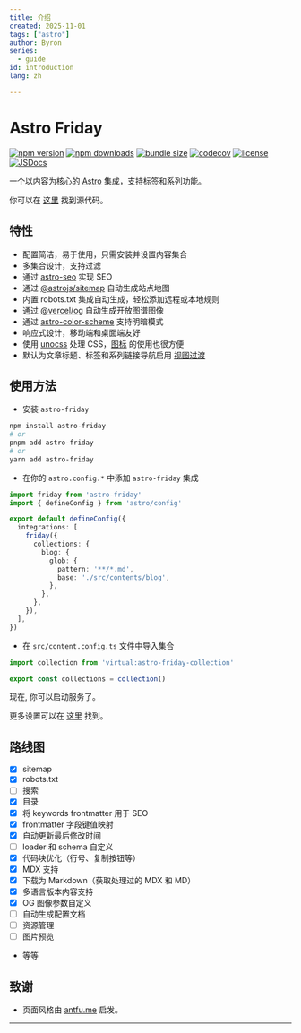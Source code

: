 ```yaml
---
title: 介绍
created: 2025-11-01
tags: ["astro"]
author: Byron
series:
  - guide
id: introduction
lang: zh

---
```


# Astro Friday

[![npm version](https://img.shields.io/npm/v/astro-friday)](https://npmjs.com/package/astro-friday)
[![npm downloads](https://img.shields.io/npm/dm/astro-friday)](https://npm.chart.dev/astro-friday)
[![bundle size](https://img.shields.io/bundlephobia/minzip/astro-friday)](https://bundlephobia.com/package/astro-friday)
[![codecov](https://img.shields.io/codecov/c/gh/byronogis/astro-friday)](https://codecov.io/gh/byronogis/astro-friday)
[![license](https://img.shields.io/github/license/byronogis/astro-friday)](https://github.com/byronogis/astro-friday/blob/main/LICENSE)
[![JSDocs][jsdocs-src]][jsdocs-href]

一个以内容为核心的 [Astro](https://astro.build) 集成，支持标签和系列功能。

你可以在 [这里](https://github.com/byronogis/astro-friday) 找到源代码。

## 特性

- 配置简洁，易于使用，只需安装并设置内容集合
- 多集合设计，支持过滤
- 通过 [astro-seo](https://github.com/jonasmerlin/astro-seo) 实现 SEO
- 通过 [@astrojs/sitemap](https://docs.astro.build/en/guides/integrations-guide/sitemap/) 自动生成站点地图
- 内置 robots.txt 集成自动生成，轻松添加远程或本地规则
- 通过 [@vercel/og](https://vercel.com/docs/og-image-generation) 自动生成开放图谱图像
- 通过 [astro-color-scheme](https://github.com/surjithctly/astro-color-scheme) 支持明暗模式
- 响应式设计，移动端和桌面端友好
- 使用 [unocss](https://github.com/unocss/unocss) 处理 CSS，[图标](https://unocss.dev/presets/icons) 的使用也很方便
- 默认为文章标题、标签和系列链接导航启用 [视图过渡](https://docs.astro.build/en/guides/view-transitions/)

## 使用方法

- 安装 `astro-friday`

```bash
npm install astro-friday
# or
pnpm add astro-friday
# or
yarn add astro-friday
```

- 在你的 `astro.config.*` 中添加 `astro-friday` 集成

```ts
import friday from 'astro-friday'
import { defineConfig } from 'astro/config'

export default defineConfig({
  integrations: [
    friday({
      collections: {
        blog: {
          glob: {
            pattern: '**/*.md',
            base: './src/contents/blog',
          },
        },
      },
    }),
  ],
})
```

- 在 `src/content.config.ts` 文件中导入集合

```ts
import collection from 'virtual:astro-friday-collection'

export const collections = collection()
```

现在, 你可以启动服务了。

更多设置可以在 [这里](./configuration) 找到。

## 路线图

- [x] sitemap
- [x] robots.txt
- [ ] 搜索
- [x] 目录
- [x] 将 keywords frontmatter 用于 SEO
- [x] frontmatter 字段键值映射
- [x] 自动更新最后修改时间
- [ ] loader 和 schema 自定义
- [x] 代码块优化（行号、复制按钮等）
- [x] MDX 支持
- [x] 下载为 Markdown（获取处理过的 MDX 和 MD）
- [x] 多语言版本内容支持
- [x] OG 图像参数自定义
- [ ] 自动生成配置文档
- [ ] 资源管理
- [ ] 图片预览
- 等等

## 致谢

- 页面风格由 [antfu.me](https://antfu.me) 启发。

---

[jsdocs-src]: https://img.shields.io/badge/jsdocs-reference-1fa669
[jsdocs-href]: https://www.jsdocs.io/package/astro-friday
